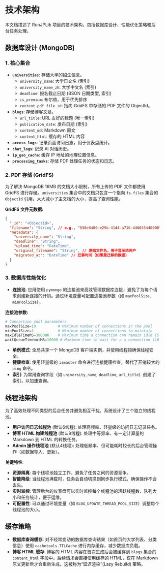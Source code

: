 # 技术架构

本文档描述了 RunJPLib 项目的技术架构，包括数据库设计、性能优化策略和后台任务处理。

## 数据库设计 (MongoDB)

### 1. 核心集合
- **`universities`**: 存储大学的招生信息。
    - `university_name`: 大学日文名 (索引)
    - `university_name_zh`: 大学中文名 (索引)
    - `deadline`: 报名截止日期 (BSON 日期类型, 索引)
    - `is_premium`: 布尔值，用于优先排序
    - `content.pdf_file_id`: 指向 GridFS 中存储的 PDF 文件的 ObjectId。
- **`blogs`**: 存储博客文章。
    - `url_title`: URL 友好的标题 (唯一索引)
    - `publication_date`: 发布日期 (索引)
    - `content_md`: Markdown 原文
    - `content_html`: 缓存的 HTML 内容
- **`access_logs`**: 记录页面访问日志，用于仪表盘统计。
- **`chat_logs`**: 记录 AI 对话历史。
- **`ip_geo_cache`**: 缓存 IP 地址的地理位置信息。
- **`processing_tasks`**: 存储 PDF 处理任务的状态和日志。

### 2. PDF 存储 (GridFS)
为了解决 MongoDB 16MB 的文档大小限制，所有上传的 PDF 文件都使用 GridFS 进行存储。`universities` 集合中的文档只包含一个指向 `fs.files` 集合的 `ObjectId` 引用，大大减小了主文档的大小，提高了查询性能。

**GridFS 文件元数据:**
```json
{
  "_id": "<ObjectId>",
  "filename": "String", // e.g., "550e8400-e29b-41d4-a716-446655440000" (纯UUID)
  "metadata": {
    "university_name": "String",
    "deadline": "String",
    "upload_time": "DateTime",
    "original_filename": "String", // 原始文件名，用于显示给用户
    "migrated_at": "DateTime" // 迁移时间（如果是迁移的数据）
  }
}
```

### 3. 数据库性能优化
- **连接池**: 应用使用 `pymongo` 的连接池来高效管理数据库连接，避免了为每个请求创建新连接的开销。通过环境变量可配置连接池参数（如 `maxPoolSize`, `minPoolSize`）。

**连接池参数:**
```python
# Connection pool parameters
maxPoolSize=10          # Maximum number of connections in the pool
minPoolSize=1           # Minimum number of connections to maintain
maxIdleTimeMS=300000    # Maximum time a connection can remain idle (5 minutes)
waitQueueTimeoutMS=10000 # Maximum time to wait for a a connection (10 seconds)
```

- **单例模式**: 全局共享一个 MongoDB 客户端实例，并使用线程锁确保线程安全。
- **健康检查**: 使用轻量级的 `ismaster` 命令进行连接健康检查，替代了开销较大的 `ping` 命令。
- **索引**: 为常用查询字段（如 `university_name`, `deadline`, `url_title`）创建了索引，以加速查询。

## 线程池架构

为了高效处理不同类型的后台任务并避免相互干扰，系统设计了三个独立的线程池。

- **用户访问日志线程池** (默认6线程): 处理高频率、轻量级的访问日志记录任务。
- **博客 HTML 构建线程池** (默认8线程): 处理中等频率、有一定计算量的 Markdown 到 HTML 的转换任务。
- **Admin 操作线程池** (默认4线程): 处理低频率、但可能耗时较长的后台管理操作（如数据导入、更新）。

**关键特性**:
- **资源隔离**: 每个线程池独立工作，避免了任务之间的资源竞争。
- **智能降级**: 当线程池满载时，任务会自动切换到同步执行模式，确保操作不会丢失。
- **实时监控**: 管理后台的仪表盘可以实时监控每个线程池的活跃线程数、队列大小和任务统计，便于运维。
- **可配置性**: 可以通过环境变量（如 `BLOG_UPDATE_THREAD_POOL_SIZE`）调整每个线程池的大小。

## 缓存策略

- **数据库查询缓存**: 对不经常变动的数据库查询结果（如首页的大学列表、分类信息）使用 `cachetools.TTLCache` 进行内存缓存，减少数据库负载。
- **博客 HTML 缓存**: 博客的 HTML 内容在首次生成后会被缓存到 `blogs` 集合的 `content_html` 字段中。后续请求会直接使用缓存的 HTML，仅在 Markdown 原文更新后才会重新生成，这被称为“延迟渲染”(Lazy Rebuild) 策略。